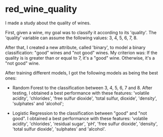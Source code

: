 # red_wine_quality
I made a study about the quality of wines.

First, given a wine, my goal was to classify it according to its 'quality'. The 'quality' variable can assume the following values: 3, 4, 5, 6, 7, 8.

After that, I created a new attribute, called 'binary', to model a binary classification: "good" wines and "not good" wines. My criterion was: If the quality is is greater than or equal to 7, it's a "good" wine. Otherwise, it's a "not good" wine.

After training different models, I got the following models as being the best ones:

- Random Forest to the classification between 3, 4, 5, 6, 7 and 8. After testing, I obtained a best performance with these features: 'volatile acidity', 'chlorides', 'free sulfur dioxide', 'total sulfur, dioxide', 'density', 'sulphates' and 'alcohol';

- Logistic Regression to the classification between "good" and "not good". I obtained a best performance with these features: 'volatile acidity', 'chlorides', 'residual sugar', 'pH', 'free sulfur dioxide', 'density', 'total sulfur dioxide', 'sulphates' and 'alcohol'.
